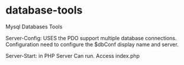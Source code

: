 # database-tools
Mysql Databases Tools 

Server-Config: 
	USES the PDO support multiple database connections.
	Configuration need to configure the $dbConf display name and server.

Server-Start:
 	in PHP Server Can run.
 	Access index.php		
